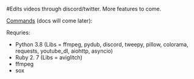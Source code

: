 #Edits videos through discord/twitter. More features to come.

[Commands](https://pastebin.com/raw/m6q3LA4H) (docs will come later):

Requries:
 - Python 3.8 (Libs = ffmpeg, pydub, discord, tweepy, pillow, colorama, requests, youtube_dl, aiohttp, asyncio)
 - Ruby 2. 7 (Libs = aviglitch)
 - ffmpeg
 - sox
